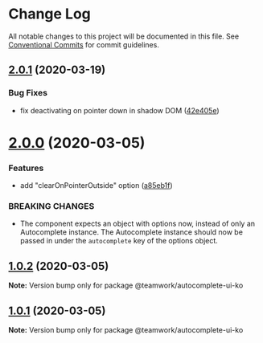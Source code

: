 # Change Log

All notable changes to this project will be documented in this file.
See [Conventional Commits](https://conventionalcommits.org) for commit guidelines.

## [2.0.1](https://github.com/Teamwork/autocomplete/compare/@teamwork/autocomplete-ui-ko@2.0.0...@teamwork/autocomplete-ui-ko@2.0.1) (2020-03-19)


### Bug Fixes

* fix deactivating on pointer down in shadow DOM ([42e405e](https://github.com/Teamwork/autocomplete/commit/42e405ef1f15534db4a75dae670f68a1642bd994))





# [2.0.0](https://github.com/Teamwork/autocomplete/compare/@teamwork/autocomplete-ui-ko@1.0.2...@teamwork/autocomplete-ui-ko@2.0.0) (2020-03-05)


### Features

* add "clearOnPointerOutside" option ([a85eb1f](https://github.com/Teamwork/autocomplete/commit/a85eb1fb6761bbadd4eb302c7a56908a3c638882))


### BREAKING CHANGES

* The component expects an object with options now,
instead of only an Autocomplete instance. The Autocomplete instance
should now be passed in under the `autocomplete` key of the options
object.





## [1.0.2](https://github.com/Teamwork/autocomplete/compare/@teamwork/autocomplete-ui-ko@1.0.1...@teamwork/autocomplete-ui-ko@1.0.2) (2020-03-05)

**Note:** Version bump only for package @teamwork/autocomplete-ui-ko





## [1.0.1](https://github.com/Teamwork/autocomplete/compare/@teamwork/autocomplete-ui-ko@1.0.0...@teamwork/autocomplete-ui-ko@1.0.1) (2020-03-05)

**Note:** Version bump only for package @teamwork/autocomplete-ui-ko
